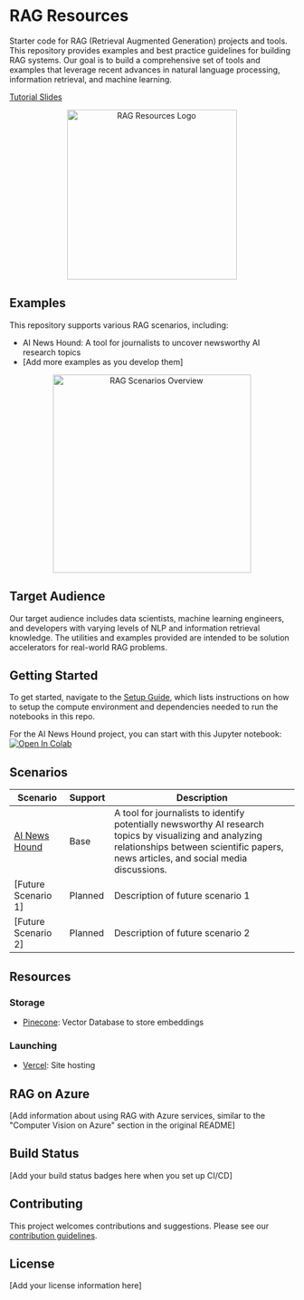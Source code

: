 # RAG Resources

Starter code for RAG (Retrieval Augmented Generation) projects and tools. This repository provides examples and best practice guidelines for building RAG systems. Our goal is to build a comprehensive set of tools and examples that leverage recent advances in natural language processing, information retrieval, and machine learning.

[Tutorial Slides](https://docs.google.com/presentation/d/1dzA5O_DFhXtvsByuDG37SlUHvIUyYBrpdFIAod5SFho/edit?usp=sharing)

<p align="center">
  <img src="path_to_your_logo_image.png" alt="RAG Resources Logo" width="300"/>
</p>

## Examples

This repository supports various RAG scenarios, including:

- AI News Hound: A tool for journalists to uncover newsworthy AI research topics
- [Add more examples as you develop them]

<p align="center">
  <img src="path_to_overview_image.jpg" alt="RAG Scenarios Overview" height="350"/>
</p>

## Target Audience

Our target audience includes data scientists, machine learning engineers, and developers with varying levels of NLP and information retrieval knowledge. The utilities and examples provided are intended to be solution accelerators for real-world RAG problems.

## Getting Started

To get started, navigate to the [Setup Guide](link_to_your_setup_guide.md), which lists instructions on how to setup the compute environment and dependencies needed to run the notebooks in this repo.

For the AI News Hound project, you can start with this Jupyter notebook:
[![Open In Colab](https://colab.research.google.com/assets/colab-badge.svg)](link_to_your_colab_notebook)

## Scenarios

| Scenario | Support | Description |
|----------|---------|-------------|
| [AI News Hound](link_to_notebook) | Base | A tool for journalists to identify potentially newsworthy AI research topics by visualizing and analyzing relationships between scientific papers, news articles, and social media discussions. |
| [Future Scenario 1] | Planned | Description of future scenario 1 |
| [Future Scenario 2] | Planned | Description of future scenario 2 |

## Resources

### Storage
- [Pinecone](https://www.pinecone.io/): Vector Database to store embeddings

### Launching
- [Vercel](https://vercel.com/): Site hosting

## RAG on Azure

[Add information about using RAG with Azure services, similar to the "Computer Vision on Azure" section in the original README]

## Build Status

[Add your build status badges here when you set up CI/CD]

## Contributing

This project welcomes contributions and suggestions. Please see our [contribution guidelines](link_to_your_contributing.md).

## License

[Add your license information here]
